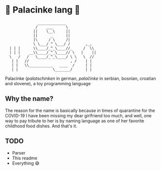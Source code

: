 # 🥞 Palacinke lang 🥞

```
               _____________
              /    ___      \
             ||    \__\     ||
             ||      _      ||
             |\     / \     /|
             \ \___/ ^ \___/ /       ,_,
  | | |      \\____/_^_\____//_     /  \\
  | | |    __\\____/_^_\____// \   |    ||
  \   /   /   \____/_^_\____/ \ \   \  //
   | |   //                   , /    | |
   | |   \\___________   ____  /     | |
   | |                \_______/      | |
```

Palacinke (*palatschinken* in german, *palačinke* in serbian, bosnian, croatian and slovene), a toy programming language

## Why the name?

The reason for the name is basically because in times of quarantine for the
COVID-19 I have been missing my dear girlfriend too much, and well, one way to
pay tribute to her is by naming language as one of her favorite childhood food
dishes. And that's it.

## TODO
* Parser
* This readme
* Everything 😅
